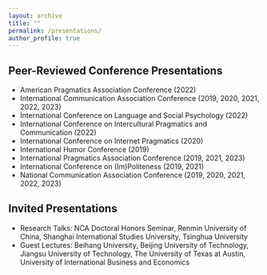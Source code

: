 ```yaml
---
layout: archive
title: ""
permalink: /presentations/
author_profile: true
---
```


Peer-Reviewed Conference Presentations
-----

* American Pragmatics Association Conference (2022)
* International Communication Association Conference (2019, 2020, 2021, 2022, 2023)
* International Conference on Language and Social Psychology (2022)
* International Conference on Intercultural Pragmatics and Communication (2022)
* International Conference on Internet Pragmatics (2020)
* International Humor Conference (2019)
* International Pragmatics Association Conference (2019, 2021, 2023)
* International Conference on (Im)Politeness (2019, 2021)
* National Communication Association Conference (2019, 2020, 2021, 2022, 2023)

Invited Presentations
-----

* Research Talks: NCA Doctoral Honors Seminar, Renmin University of China, Shanghai International Studies University, Tsinghua University
* Guest Lectures: Beihang University, Beijing University of Technology, Jiangsu University of Technology, The University of Texas at Austin, University of International Business and Economics
